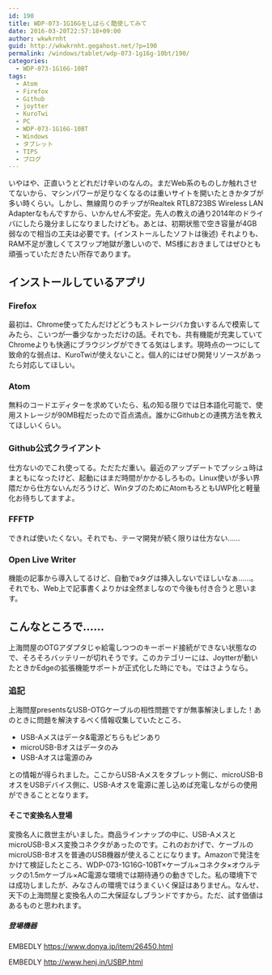 ```yaml
---
id: 190
title: WDP-073-1G16Gをしばらく酷使してみて
date: 2016-03-20T22:57:18+09:00
author: wkwkrnht
guid: http://wkwkrnht.gegahost.net/?p=190
permalink: /windows/tablet/wdp-073-1g16g-10bt/190/
categories:
  - WDP-073-1G16G-10BT
tags:
  - Atom
  - Firefox
  - Github
  - joytter
  - KuroTwi
  - PC
  - WDP-073-1G16G-10BT
  - Windows
  - タブレット
  - TIPS
  - ブログ
---
```

いやはや、正直いうとどれだけ辛いのなんの。まだWeb系のものしか触れさせてないから、マシンパワーが足りなくなるのは重いサイトを開いたときかタブが多い時くらい。しかし、無線周りのチップがRealtek RTL8723BS Wireless LAN Adapterなもんですから、いかんせん不安定。先人の教えの通り2014年のドライバにしたら幾分ましになりましたけども。あとは、初期状態で空き容量が4GB弱なので相当の工夫は必要です。(インストールしたソフトは後述) それよりも、RAM不足が激しくてスワップ地獄が激しいので、MS様におきましてはぜひとも頑張っていただきたい所存であります。

## インストールしているアプリ

### Firefox

最初は、Chrome使ってたんだけどどうもストレージバカ食いするんで模索してみたら、こいつが一番少なかっただけの話。それでも、共有機能が充実していてChromeよりも快適にブラウジングができてる気はします。現時点の一つにして致命的な弱点は、KuroTwiが使えないこと。個人的にはぜひ開発リソースがあったら対応してほしい。

### Atom

無料のコードエディターを求めていたら、私の知る限りでは日本語化可能で、使用ストレージが90MB程だったので百点満点。誰かにGithubとの連携方法を教えてほしいくらい。

### Github公式クライアント

仕方ないのでこれ使ってる。ただただ重い。最近のアップデートでプッシュ時はまともになったけど、起動にはまだ時間がかかるしろもの。Linux使いが多い界隈だから仕方ないんだろうけど、WinタブのためにAtomもろともUWP化と軽量化お待ちしてますよ。

### FFFTP

できれば使いたくない。それでも、テーマ開発が続く限りは仕方ない……

### Open Live Writer

機能の記事から導入してるけど、自動でaタグは挿入しないでほしいなぁ……。それでも、Web上で記事書くよりかは全然ましなので今後も付き合うと思います。

## こんなところで……

上海問屋のOTGアダプタじゃ給電しつつのキーボード接続ができない状態なので、そろそろバッテリーが切れそうです。このカテゴリーには、Joytterが動いたときかEdgeの拡張機能サポートが正式化した時にでも。ではさようなら。

### 追記

上海問屋presentsなUSB-OTGケーブルの相性問題ですが無事解決しました！あのときに問題を解決するべく情報収集していたところ、

  * USB-Aメスはデータ&電源どちらもピンあり
  * microUSB-Bオスはデータのみ
  * USB-Aオスは電源のみ

との情報が得られました。ここからUSB-Aメスをタブレット側に、microUSB-BオスをUSBデバイス側に、USB-Aオスを電源に差し込めば充電しながらの使用ができることとなります。

#### そこで変換名人登場

変換名人に救世主がいました。商品ラインナップの中に、USB-AメスとmicroUSB-Bメス変換コネクタがあったのです。これのおかげで、ケーブルのmicroUSB-Bオスを普通のUSB機器が使えることになります。Amazonで発注をかけて検証したところ、WDP-073-1G16G-10BT×ケーブル×コネクタ×オウルテックの1.5mケーブル×AC電源な環境では期待通りの動きでした。私の環境下では成功しましたが、みなさんの環境ではうまくいく保証はありません。なんせ、天下の上海問屋と変換名人の二大保証なしブランドですから。ただ、試す価値はあるものと思われます。

##### 登場機器

EMBEDLY https://www.donya.jp/item/26450.html

EMBEDLY http://www.henj.in/USBP.html
